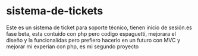 # sistema-de-tickets
Este es un sistema de ticket para soporte técnico, tienen inicio de sesión.es fase beta, esta contuido con php pero codigo espaguetti, mejorara el diseño y la funcionalidas pero prefiero hacerlo en un futuro con MVC y mejorar mi experian con php, es mi segundo proyecto
